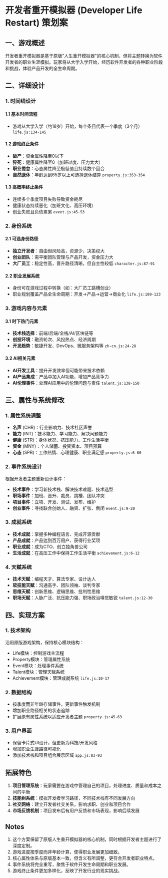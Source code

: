 # 开发者重开模拟器 (Developer Life Restart) 策划案

## 一、游戏概述

开发者重开模拟器是基于原版"人生重开模拟器"的核心机制，但将主题转换为软件开发者的职业生涯模拟。玩家将从大学入学开始，经历软件开发者的各种职业阶段和挑战，体验产品开发的全生命周期。

## 二、详细设计

### 1. 时间线设计

#### 1.1 基本时间流程
- 游戏从大学入学（约18岁）开始，每个条目代表一个季度（3个月） `life.js:134-145`

#### 1.2 游戏终止条件
- **破产**：资金属性降至0以下
- **猝死**：健康属性降至0（加班过度、压力太大）
- **职业倦怠**：心态属性降至极低值且持续数个回合
- **自然退休**：年龄达到65岁以上可选择退休结算 `property.js:353-354`

#### 1.3 高概率终止条件
- 连续多个季度项目失败导致资金耗尽
- 健康状态持续恶化（加班文化、高压环境）
- 创业失败且负债累累 `event.js:45-53`

### 2. 身份系统

#### 2.1 可选身份路径
- **独立开发者**：自由但风险高，资源少，决策权大
- **创业团队**：需平衡团队管理与产品开发，资金压力大
- **大厂员工**：稳定性高，晋升路径清晰，但自主性较低 `character.js:87-91`

#### 2.2 职业发展系统
- 身份可在游戏过程中转换（如：大厂员工跳槽创业）
- 职业规划覆盖产品全生命周期：开发→产品→运营→商业化 `life.js:109-123`

### 3. 游戏内容与元素

#### 3.1 时下热门元素
- **技术栈选择**：前端/后端/全栈/AI/区块链等
- **创投环境**：融资轮次、风投热点、经济周期
- **开发趋势**：敏捷开发、DevOps、微服务架构等 `zh-cn.js:24-28`

#### 3.2 AI相关元素
- **AI开发工具**：提升开发效率但可能带来技术依赖
- **AI产品集成**：产品中加入AI功能，增加产品竞争力
- **AI伦理事件**：处理AI应用中的伦理问题与责任 `talent.js:138-150`

## 三、属性与系统修改

### 1. 属性系统调整
- **名声** (CHR)：行业影响力、技术社区声誉
- **能力** (INT)：技术能力、学习能力、解决问题能力
- **健康** (STR)：身体状况、抗压能力、工作生活平衡
- **资金** (MNY)：个人储蓄、投资资本、项目预算
- **心态** (SPR)：工作热情、心理健康、职业满足感 `property.js:6-60`

### 2. 事件系统设计
根据开发者主题重新设计事件：
- **技术事件**：学习新技术栈、解决技术难题、技术选型
- **职场事件**：加班、晋升、裁员、跳槽、团队冲突
- **项目事件**：立项、开发、测试、发布、维护
- **创业事件**：寻找联合创始人、融资、扩张、倒闭 `event.js:9-20`

### 3. 成就系统
- **技术成就**：掌握多种编程语言、完成开源贡献
- **产品成就**：产品达到百万用户、获得行业奖项
- **职业成就**：成为CTO、创立独角兽公司
- **生活成就**：在高压工作中保持工作生活平衡 `achievement.js:6-12`

### 4. 天赋系统
- **技术天赋**：编程天才、算法专家、设计达人
- **软技能天赋**：沟通高手、团队领袖、谈判专家
- **思维天赋**：创新思维、逻辑思维、批判性思维
- **职场天赋**：人脉广泛、抗压能力强、职场政治嗅觉敏锐 `talent.js:12-30`

## 四、实现方案

### 1. 技术架构
沿用原版游戏架构，保持核心模块结构：
- Life模块：控制游戏主流程
- Property模块：管理属性系统
- Event模块：处理事件系统
- Talent模块：管理天赋系统
- Achievement模块：管理成就系统 `life.js:10-17`

### 2. 数据结构
- 按季度而非年龄存储事件，更新事件触发机制
- 增加职业路径相关的状态追踪
- 扩展原有属性系统以适应开发者主题 `property.js:45-63`

### 3. 用户界面
- 保留卡片式UI设计，但更新为科技/开发风格
- 增加职业生涯路径可视化
- 添加技术栈和项目组合展示区域 `app.js:83-93`

## 拓展特色

1. **项目管理系统**：玩家需要在游戏中管理自己的项目，处理进度、质量和成本之间的平衡
2. **技能树系统**：模拟开发者学习路径，不同技术栈有不同发展方向
3. **社交网络**：建立开发者社交关系，影响求职、创业和项目合作
4. **市场反馈机制**：项目发布后有用户反馈和市场表现，影响后续发展

## Notes

1. 这个方案保留了原版人生重开模拟器的核心机制，同时根据开发者主题进行了深度定制。
2. 游戏进度按季度而非年龄计算，使得职业发展更加细致。
3. 核心属性体系与原版基本一致，但含义有所调整，更符合开发者职业特点。
4. 事件系统将完全重写，聚焦于软件开发生命周期和职业发展。
5. 游戏终止条件更加多样化，反映了开发行业的现实挑战。
